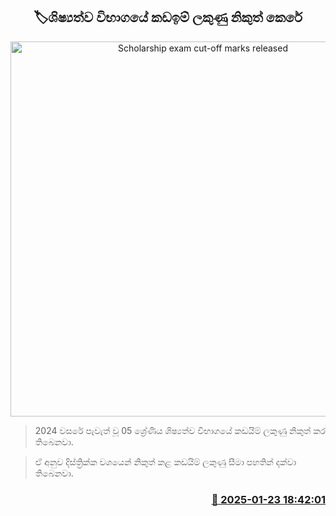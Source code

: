 <p align='center'><b><h2 align='center' title='Scholarship exam cut-off marks released'>🏷ශිෂ්‍යත්ව විභාගයේ කඩඉම් ලකුණු නිකුත් කෙරේ</h2></b></p>
<p align='center'><img src='https://helakuru.sgp1.cdn.digitaloceanspaces.com/esana/images/lib/grade-5-scholarship-exam.jpg' width='600' alt='Scholarship exam cut-off marks released'></p>

> 2024 වසරේ පැවැත් වූ 05 ශ්‍රේණිය ශිෂ්‍යත්ව විභාගයේ කඩයිම් ලකුණු නිකුත් කර තිබෙනවා.

> ඒ අනුව දිස්ත්‍රික්ක වශයෙන් නිකුත් කළ කඩයිම් ලකුණු සීමා පහතින් දක්වා තිබෙනවා.



<h3 align='right'><a href='https://www.helakuru.lk/esana/p/106840/'>📅 2025-01-23 18:42:01</a></h3>
